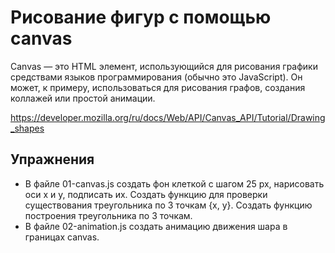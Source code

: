 # Рисование фигур с помощью canvas

Canvas — это HTML элемент, использующийся для рисования графики средствами языков программирования (обычно это JavaScript). Он может, к примеру, использоваться для рисования графов, создания коллажей или простой анимации.

https://developer.mozilla.org/ru/docs/Web/API/Canvas_API/Tutorial/Drawing_shapes

## Упражнения

-   В файле 01-canvas.js создать фон клеткой с шагом 25 px, нарисовать оси x и y, подписать их. Создать функцию для проверки существования треугольника по 3 точкам {x, y}. Создать функцию построения треугольника по 3 точкам.
-   В файле 02-animation.js создать анимацию движения шара в границах canvas.
